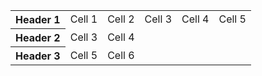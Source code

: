 <!DOCTYPE html>
<html>
    
  <TABLE>
<TR id="row1">
   <TH>Header 1  <TD>Cell 1  <TD>Cell 2 <TD>Cell 3 <TD>Cell 4 <TD>Cell 5
<TR id="row2">
   <TH>Header 2  <TD>Cell 3  <TD>Cell 4
<TR id="row3">
   <TH>Header 3  <TD>Cell 5  <TD>Cell 6
</TABLE>
       
  </body>
  </html>

